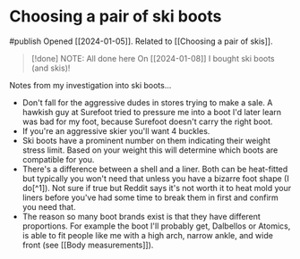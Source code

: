 # Choosing a pair of ski boots
#publish
Opened [[2024-01-05]]. Related to [[Choosing a pair of skis]].

> [!done] NOTE: All done here
> On [[2024-01-08]] I bought ski boots (and skis)!

Notes from my investigation into ski boots...
- Don't fall for the aggressive dudes in stores trying to make a sale. A hawkish guy at Surefoot tried to pressure me into a boot I'd later learn was bad for my foot, because Surefoot doesn't carry the right boot.
- If you're an aggressive skier you'll want 4 buckles.
- Ski boots have a prominent number on them indicating their weight stress limit. Based on your weight this will determine which boots are compatible for you.
- There's a difference between a shell and a liner. Both can be heat-fitted but typically you won't need that unless you have a bizarre foot shape (I do[^1]). Not sure if true but Reddit says it's not worth it to heat mold your liners before you've had some time to break them in first and confirm you need that.
- The reason so many boot brands exist is that they have different proportions. For example the boot I'll probably get, Dalbellos or Atomics, is able to fit people like me with a high arch, narrow ankle, and wide front (see [[Body measurements]]).


